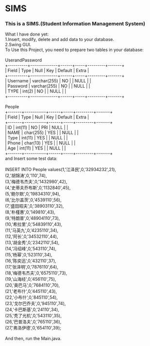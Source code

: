 # SIMS
### This is a SIMS.(Student Information Management System)
What I have done yet:</br>
1.Insert, modify, delete and add data to your database.</br>
2.Swing GUI.</br>
To Use this Project, you need to prepare two tables in your database:</br>
</br>
UserandPassword</br>
+----------+--------------+------+-----+---------+-------+</br>
| Field    | Type         | Null | Key | Default | Extra |</br>
+----------+--------------+------+-----+---------+-------+</br>
| Username | varchar(255) | NO   |     | NULL    |       |</br>
| Password | varchar(255) | NO   |     | NULL    |       |</br>
| TYPE     | int(2)       | NO   |     | NULL    |       |</br>
+----------+--------------+------+-----+---------+-------+</br>
</br>
People</br>
+-------+-----------+------+-----+---------+-------+</br>
| Field | Type      | Null | Key | Default | Extra |</br>
+-------+-----------+------+-----+---------+-------+</br>
| ID    | int(11)   | NO   | PRI | NULL    |       |</br>
| NAME  | char(255) | YES  |     | NULL    |       |</br>
| Type  | int(11)   | YES  |     | NULL    |       |</br>
| Phone | char(13)  | YES  |     | NULL    |       |</br>
| Age   | int(11)   | YES  |     | NULL    |       |</br>
+-------+-----------+------+-----+---------+-------+</br>
and Insert some test data:</br>
</br>
INSERT INTO People values(1,'江泽民',0,'32934232',21),</br>
(2,'胡锦涛',0,'110',74),</br>
(3,'梅德韦杰夫',0,'1432980',42),</br>
(4,'史蒂夫乔布斯',0,'1132840',45),</br>
(5,'鲍尔默',0,'19834310',94),</br>
(6,'比尔盖茨',0,'4539110',56),</br>
(7,'盛田昭夫',0,'38903110',32),</br>
(8,'朴槿惠',0,'149810',43),</br>
(9,'特朗普',0,'48904110',73),</br>
(10,'希拉里',0,'54839110',43),</br>
(11,'马英九',0,'4235110',34),</br>
(12,'阿长',0,'34532110',44),</br>
(13,'胡金秀',0,'2342110',54),</br>
(14,'冯绍峰',0,'543110',74),</br>
(15,'杨幂',0,'523110',34),</br>
(16,'陈奕迅',0,'432110',37),</br>
(17,'张泽明',0,'7876110',64),</br>
(18,'梅德韦杰夫',0,'6575110',73),</br>
(19,'山海经',0,'456110',75),</br>
(20,'奥巴马',0,'7684110',70),</br>
(21,'老布什',0,'445110',43),</br>
(22,'小布什',0,'845110',54),</br>
(23,'戈尔巴乔夫',0,'945110',74),</br>
(24,'卡巴斯基',0,'24110',34),</br>
(25,'秃了光机',0,'543110',35),</br>
(26,'巴普洛夫',0,'765110',36),</br>
(27,'弗洛伊德',0,'654110',39);</br>
</br>
And then, run the Main.java.
